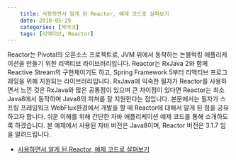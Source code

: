 ```yaml
---
    title: 사용하면서 알게 된 Reactor, 예제 코드로 살펴보기
    date: 2018-05-29
    categories: [북마크]
    tags: [리액티브, Reactor]
---
```


Reactor는 Pivotal의 오픈소스 프로젝트로, JVM 위에서 동작하는 논블럭킹 애플리케이션을 만들기 위한 리액티브 라이브러리입니다. Reactor는 RxJava 2와 함께 Reactive Stream의 구현체이기도 하고, Spring Framework 5부터 리액티브 프로그래밍을 위해 지원되는 라이브러리입니다. RxJava에 익숙한 필자가 Reactor를 사용하면서 느낀 것은 RxJava와 많은 공통점이 있으며 큰 차이점이 있다면 Reactor는 최소 Java8에서 동작하며 Java8의 피쳐를 잘 지원한다는 점입니다. 
본문에서는 필자가 스프링 프레임워크 WebFlux환경에서 개발을 할 때 Reactor에 대해서 알게 된 점을 공유하고자 합니다. 쉬운 이해를 위해 간단한 자바 애플리케이션 예제 코드를 통해 소개하도록 하겠습니다. 본 예제에서 사용된 자바 버전은 Java8이며, Reactor 버전은 3.1.7 임을 알려드립니다.

- [사용하면서 알게 된 Reactor, 예제 코드로 살펴보기](https://tech.kakao.com/2018/05/29/reactor-programming/)
